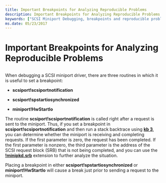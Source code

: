 ```yaml
---
title: Important Breakpoints for Analyzing Reproducible Problems
description: Important Breakpoints for Analyzing Reproducible Problems
keywords: ["SCSI Miniport Debugging, breakpoints and reproducible problems"]
ms.date: 05/23/2017
---
```


# Important Breakpoints for Analyzing Reproducible Problems


## <span id="ddk_device_manager_problem_codes_dbg"></span><span id="DDK_DEVICE_MANAGER_PROBLEM_CODES_DBG"></span>


When debugging a SCSI miniport driver, there are three routines in which it is useful to set a breakpoint:

-   **scsiport!scsiportnotification**

-   **scsiport!spstartiosynchronized**

-   **miniport!HwStartIo**

The routine **scsiport!scsiportnotification** is called right after a request is sent to the miniport. Thus, if you set a breakpoint in **scsiport!scsiportnotification** and then run a stack backtrace using [**kb 3**](../debuggercmds/k--kb--kc--kd--kp--kp--kv--display-stack-backtrace-.md), you can determine whether the miniport is receiving and completing requests. If the first parameter is zero, the request has been completed. If the first parameter is nonzero, the third parameter is the address of the SCSI request block (SRB) that is not being completed, and you can use the [**!minipkd.srb**](../debuggercmds/-minipkd-srb.md) extension to further analyze the situation.

Placing a breakpoint in either **scsiport!spstartiosynchronized** or **miniport!HwStartIo** will cause a break just prior to sending a request to the miniport.

 

 